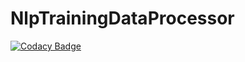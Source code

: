 # NlpTrainingDataProcessor
[![Codacy Badge](https://api.codacy.com/project/badge/Grade/3e57b08c5bb64c0b8b191ff9178839c2)](https://www.codacy.com/app/ares2015/NlpTrainingDataProcessor?utm_source=github.com&utm_medium=referral&utm_content=ares2015/NlpTrainingDataProcessor&utm_campaign=badger)